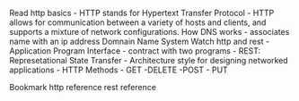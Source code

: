 Read
http basics
    - HTTP stands for Hypertext Transfer Protocol
    - HTTP allows for communication between a variety of hosts and clients, and supports a mixture of network configurations.
How DNS works
     - associates name with an ip address Domnain Name System
Watch
http and rest
    - Application Program Interface
    - contract with two programs
    - REST: Represetational State Transfer
        - Architecture style for designing networked applications
    - HTTP Methods
        - GET
        -DELETE
        -POST
        - PUT

Bookmark
http reference
rest reference